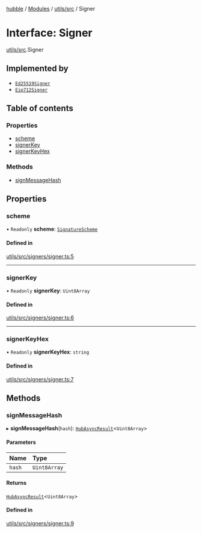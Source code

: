 [hubble](../README.md) / [Modules](../modules.md) / [utils/src](../modules/utils_src.md) / Signer

# Interface: Signer

[utils/src](../modules/utils_src.md).Signer

## Implemented by

- [`Ed25519Signer`](../classes/utils_src.Ed25519Signer.md)
- [`Eip712Signer`](../classes/utils_src.Eip712Signer.md)

## Table of contents

### Properties

- [scheme](utils_src.Signer.md#scheme)
- [signerKey](utils_src.Signer.md#signerkey)
- [signerKeyHex](utils_src.Signer.md#signerkeyhex)

### Methods

- [signMessageHash](utils_src.Signer.md#signmessagehash)

## Properties

### scheme

• `Readonly` **scheme**: [`SignatureScheme`](../enums/js_src.protobufs.SignatureScheme.md)

#### Defined in

[utils/src/signers/signer.ts:5](https://github.com/vinliao/hubble/blob/4e20c6c/packages/utils/src/signers/signer.ts#L5)

___

### signerKey

• `Readonly` **signerKey**: `Uint8Array`

#### Defined in

[utils/src/signers/signer.ts:6](https://github.com/vinliao/hubble/blob/4e20c6c/packages/utils/src/signers/signer.ts#L6)

___

### signerKeyHex

• `Readonly` **signerKeyHex**: `string`

#### Defined in

[utils/src/signers/signer.ts:7](https://github.com/vinliao/hubble/blob/4e20c6c/packages/utils/src/signers/signer.ts#L7)

## Methods

### signMessageHash

▸ **signMessageHash**(`hash`): [`HubAsyncResult`](../modules/utils_src.md#hubasyncresult)<`Uint8Array`\>

#### Parameters

| Name | Type |
| :------ | :------ |
| `hash` | `Uint8Array` |

#### Returns

[`HubAsyncResult`](../modules/utils_src.md#hubasyncresult)<`Uint8Array`\>

#### Defined in

[utils/src/signers/signer.ts:9](https://github.com/vinliao/hubble/blob/4e20c6c/packages/utils/src/signers/signer.ts#L9)

